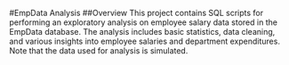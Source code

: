 #EmpData Analysis
##Overview
This project contains SQL scripts for performing an exploratory analysis on employee salary data stored in the EmpData database. The analysis includes basic statistics, data cleaning, and various insights into employee salaries and department expenditures. Note that the data used for analysis is simulated.

